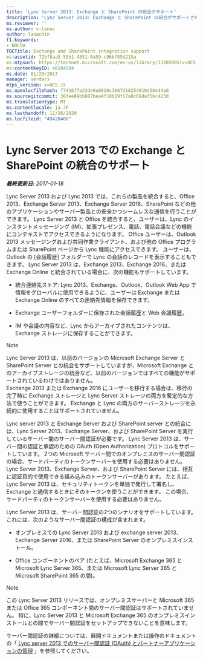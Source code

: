 ```yaml
---
title: 'Lync Server 2013: Exchange と SharePoint の統合のサポート'
description: 'Lync Server 2013: Exchange と SharePoint の統合がサポートされています。'
ms.reviewer: ''
ms.author: v-lanac
author: lanachin
f1.keywords:
- NOCSH
TOCTitle: Exchange and SharePoint integration support
ms:assetid: 72bf8aa5-55b1-4851-8a59-c96bf85d215a
ms:mtpsurl: https://technet.microsoft.com/en-us/library/JJ205005(v=OCS.15)
ms:contentKeyID: 48184504
ms.date: 01/20/2017
manager: serdars
mtps_version: v=OCS.15
ms.openlocfilehash: f7416ffa23de9a0820c3087d18254810d58444ad
ms.sourcegitcommit: 36fee89bb887bea4f18b19f17a8c69daf5bc423d
ms.translationtype: MT
ms.contentlocale: ja-JP
ms.lasthandoff: 11/26/2020
ms.locfileid: "49428406"
---
```

# <a name="exchange-and-sharepoint-integration-support-in-lync-server-2013"></a>Lync Server 2013 での Exchange と SharePoint の統合のサポート

<div data-xmlns="http://www.w3.org/1999/xhtml">

<div class="topic" data-xmlns="http://www.w3.org/1999/xhtml" data-msxsl="urn:schemas-microsoft-com:xslt" data-cs="https://msdn.microsoft.com/">

<div data-asp="https://msdn2.microsoft.com/asp">



</div>

<div id="mainSection">

<div id="mainBody">

<span> </span>

_**最終更新日:** 2017-01-18_

Lync Server 2013 および Lync 2013 では、これらの製品を統合すると、Office 2013、Exchange Server 2013、Exchange Server 2016、SharePoint などの他のアプリケーションやサーバー製品との安全かつシームレスな通信を行うことができます。 Lync Server 2013 と Office を統合すると、ユーザーは、Lync のインスタントメッセージング (IM)、拡張プレゼンス、電話、電話会議などの機能にコンテキストでアクセスできるようになります。 Office ユーザーは、Outlook 2013 メッセージングおよび共同作業クライアント、および他の Office プログラムまたは SharePoint ページから Lync 機能にアクセスできます。 ユーザーは、Outlook の [会話履歴] フォルダーで Lync の会話のレコードを表示することもできます。 Lync Server 2013 は、Exchange 2013、Exchange 2016、または Exchange Online と統合されている場合に、次の機能もサポートしています。

  - 統合連絡先ストア: Lync 2013、Exchange、Outlook、Outlook Web App で情報をグローバルに使用できるように、ユーザーは Exchange または Exchange Online のすべての連絡先情報を保存できます。

  - Exchange ユーザーフォルダーに保存された会話履歴と Web 会議履歴。

  - IM や会議の内容など、Lync からアーカイブされたコンテンツは、Exchange ストレージに保存することができます。

<div>


> [!NOTE]  
> Lync Server 2013 は、以前のバージョンの Microsoft Exchange Server と SharePoint Server との統合をサポートしていますが、Microsoft Exchange とのアーカイブストレージの統合など、以前のバージョンではすべての機能がサポートされているわけではありません。<BR>Exchange 2013 または Exchange 2016 にユーザーを移行する場合は、移行の完了時に Exchange ストレージと Lync Server ストレージの両方を暫定的な方法で使うことができます。 Exchange と Lync の両方のサーバーストレージを永続的に使用することはサポートされていません。



</div>

Lync server 2013 と Exchange Server および SharePoint server との統合には、Lync Server 2013、Exchange Server、および SharePoint Server を実行しているサーバー間のサーバー間認証が必要です。 Lync Server 2013 は、サーバー間の認証と承認のための OAuth (Open Authorization) プロトコルをサポートしています。 2つの Microsoft サーバー間でのオンプレミスのサーバー間認証の場合、サードパーティのトークンサーバーを使用する必要はありません。 Lync Server 2013、Exchange Server、および SharePoint Server には、相互に認証目的で使用できる組み込みのトークンサーバーがあります。 たとえば、Lync Server 2013 は、セキュリティトークンを単独で発行して署名し、Exchange と通信するときにそのトークンを使うことができます。 この場合、サードパーティのトークンサーバーを使用する必要はありません。

Lync Server 2013 は、サーバー間認証の2つのシナリオをサポートしています。 これには、次のようなサーバー間認証の構成が含まれます。

  - オンプレミスでの Lync Server 2013 および exchange server 2013、Exchange Server 2016、または SharePoint Server のオンプレミスインストール。

  - Office コンポーネントのペア (たとえば、Microsoft Exchange 365 と Microsoft Lync Server 365、または Microsoft Lync Server 365 と Microsoft SharePoint 365 の間)。

<div>


> [!NOTE]  
> この Lync Server 2013 リリースでは、オンプレミスサーバーと Microsoft 365 または Office 365 コンポーネント間のサーバー間認証はサポートされていません。 特に、Lync Server 2013 と Microsoft Exchange 365 のオンプレミスインストールとの間でサーバー間認証をセットアップできないことを意味します。



</div>

サーバー間認証の詳細については、展開ドキュメントまたは操作のドキュメントの「 [Lync server 2013 でのサーバー間認証 (OAuth) とパートナーアプリケーションの管理](lync-server-2013-managing-server-to-server-authentication-oauth-and-partner-applications.md) 」を参照してください。

</div>

<span> </span>

</div>

</div>

</div>
